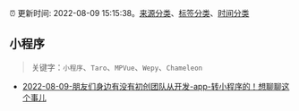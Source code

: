 :alarm_clock: 更新时间: 2022-08-09 15:15:38。[来源分类](../README.md)、[标签分类](../TAGS.md)、[时间分类](../TIMELINE.md)

## 小程序


> 关键字：`小程序`、`Taro`、`MPVue`、`Wepy`、`Chameleon`



- [2022-08-09-朋友们身边有没有初创团队从开发-app-转小程序的！想聊聊这个事儿](https://www.v2ex.com/t/871748) 